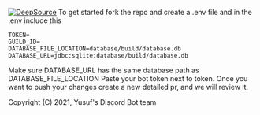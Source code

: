 [![DeepSource](https://deepsource.io/gh/YusufsDiscordbot/Yusuf-s-Moderation-Bot.svg/?label=active+issues&show_trend=true&token=reVj_TamzteXYDCyriSjz3v8)](https://deepsource.io/gh/YusufsDiscordbot/Yusuf-s-Moderation-Bot/?ref=repository-badge)
To get started fork the repo and create a .env file and in the .env include this
```env
TOKEN=
GUILD_ID=
DATABASE_FILE_LOCATION=database/build/database.db
DATABASE_URL=jdbc:sqlite:database/build/database.db
```
Make sure DATABASE_URL has the same database path as DATABASE_FILE_LOCATION
Paste your bot token next to token. 
Once you want to push your changes create a new detailed pr, and we will review it.

Copyright (C) 2021, Yusuf's Discord Bot team
    
